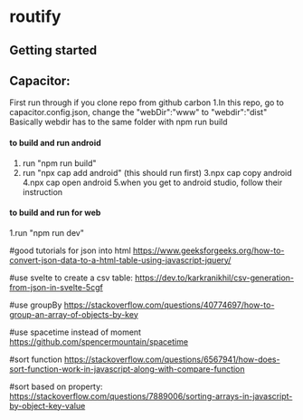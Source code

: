 # routify


## Getting started

## Capacitor:
First run through if you clone repo from github carbon
1.In this repo, go to capacitor.config.json, change the "webDir":"www" to "webdir":"dist"
Basically webdir has to the same folder with npm run build


#### to build and run android
1. run "npm run build"
2. run "npx cap add android" (this should run first)
3.npx cap copy android
4.npx cap open android
5.when you get to android studio, follow their instruction



#### to build and run for web
1.run "npm run dev"


#good tutorials for json into html
https://www.geeksforgeeks.org/how-to-convert-json-data-to-a-html-table-using-javascript-jquery/

#use svelte to create a csv table:
https://dev.to/karkranikhil/csv-generation-from-json-in-svelte-5cgf


#use groupBy
https://stackoverflow.com/questions/40774697/how-to-group-an-array-of-objects-by-key

#use spacetime instead of moment
https://github.com/spencermountain/spacetime

#sort function
https://stackoverflow.com/questions/6567941/how-does-sort-function-work-in-javascript-along-with-compare-function

#sort based on property:
https://stackoverflow.com/questions/7889006/sorting-arrays-in-javascript-by-object-key-value